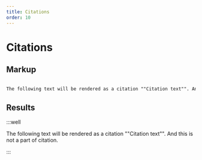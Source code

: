 ```yaml
---
title: Citations
order: 10
---
```


Citations
=========

Markup
------

```markdown

The following text will be rendered as a citation ""Citation text"". And this is not a part of citation.

```

Results
-------

:::well

The following text will be rendered as a citation ""Citation text"". And this is not a part of citation.

:::
